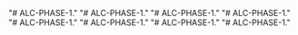 "# ALC-PHASE-1." 
"# ALC-PHASE-1." 
"# ALC-PHASE-1." 
"# ALC-PHASE-1." 
"# ALC-PHASE-1." 
"# ALC-PHASE-1." 
"# ALC-PHASE-1." 
"# ALC-PHASE-1." 
